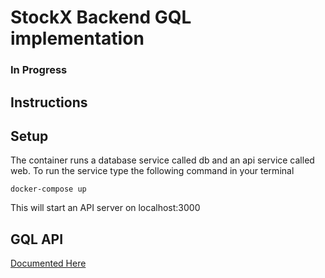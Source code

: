 
# StockX Backend GQL implementation

### In Progress

## Instructions 

## Setup
 
The container runs a database service called db and an api service called web. To run the service type the following command in your terminal 

`docker-compose up`

This will start an API server on localhost:3000

<!-- ## Run Tests -->

<!-- 1. Enter Docker CLI: `docker exec -it stockx-backend_web_1 /bin/bash` -->
<!-- 2. Run Test: `yarn test` -->

## GQL API

[Documented Here](http://localhost:4000/graphql)

<!-- The API Endpoints are as follows

| Type | Endpoint |     Params      | Requirement | Options |
|------|----------|-----------------|-------------|---------|
| GET  | /shoes   | shoeName    | Optional    |["yeezy", "nike mag"] *case insensitive* | 
| POST | /shoes/true_to_size| shoeName <br> true_to_size | Required <br> Required | ["yeezy", "nike mag"] *case insensitive* <br> [1,2,3,4,5] | -->
